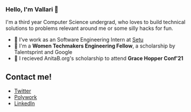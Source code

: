 ### Hello, I'm Vallari 👋

I'm a third year Computer Science undergrad, who loves to build technical solutions to problems relevant around me or some silly hacks for fun. 

- 🔭 I’ve work as an Software Engineering Intern at [Setu](https://setu.co/)
- 🥇 I'm a **Women Techmakers Engineering Fellow**, a scholarship by Talentsprint and Google
- 🥇 I recieved AnitaB.org's scholarship to attend **Grace Hopper Conf'21**


<!-- <a href="https://github.com/vallariag/github-readme-stats">
  <img align="center" src="https://github-readme-stats.vercel.app/api/top-langs/?username=vallariag&layout=compact&theme=material-palenight" />
</a>
<br />
<a href="https://github.com/vallariag/github-readme-stats">
  <img align="center" src="https://github-readme-stats.anuraghazra1.vercel.app/api?username=vallariag&show_icons=true&include_all_commits=true&theme=material-palenight" alt="Vallari's github stats" />
</a> -->

## Contact me!
- [Twitter](https://twitter.com/VallariAg)
- [Polywork](https://www.polywork.com/vallari)
- [LinkedIn](https://www.linkedin.com/in/vallariag) 

<!--
**VallariAg/vallariag** is a ✨ _special_ ✨ repository because its `README.md` (this file) appears on your GitHub profile.

Here are some ideas to get you started:

- 🔭 I’m currently working on ...
- 🌱 I’m currently learning ...
- 👯 I’m looking to collaborate on ...
- 🤔 I’m looking for help with ...
- 💬 Ask me about ...
- 📫 How to reach me: ...
- 😄 Pronouns: ...
- ⚡ Fun fact: ...
-->
